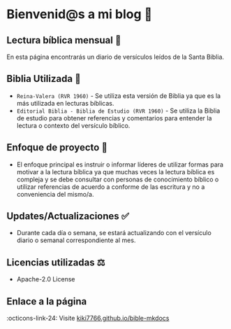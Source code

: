 # Bienvenid@s a mi blog :space_invader:
## Lectura bíblica mensual :robot:

En esta página encontrarás un diario de versículos leídos de la Santa Biblia.    

## Biblia Utilizada :blue_book:

* `Reina-Valera (RVR 1960)` - Se utiliza esta versión de Biblia ya que es la más utilizada en lecturas bíblicas. 
* `Editorial Biblia - Biblia de Estudio (RVR 1960)` - Se utiliza la Biblia de estudio para obtener referencias y comentarios para entender la lectura o contexto del versículo bíblico.


## Enfoque de proyecto :open_file_folder:

- El enfoque principal es instruir o informar líderes de utilizar formas para motivar a la lectura bíblica ya que muchas veces la lectura bíblica es compleja y se debe consultar con personas de conocimiento bíblico o utilizar referencias de acuerdo a conforme de las escritura y no a conveniencia del mismo/a.

## Updates/Actualizaciones :white_check_mark:

- Durante cada día o semana, se estará actualizando con el versículo diario o semanal correspondiente al mes.

## Licencias utilizadas :balance_scale:
- Apache-2.0 License 

## Enlace a la página
:octicons-link-24: Visite [kiki7766.github.io/bible-mkdocs](kiki7766.github.io/bible-mkdocs/)